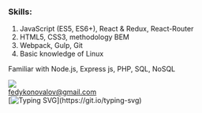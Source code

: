 ### Skills:

1. JavaScript (ES5, ES6+), React & Redux, React-Router
2. HTML5, CSS3, methodology BEM
3. Webpack, Gulp, Git
4. Basic knowledge of Linux

Familiar with Node.js, Express js, PHP, SQL, NoSQL

<a href="https://www.linkedin.com/in/fedor-konovalov/" target="_blank"><img src="https://img.shields.io/badge/-LinkedIn-%230077B5?style=for-the-badge&logo=linkedin&logoColor=white" target="_blank"></a>
<br>
<a href = "mailto:fedykonovalov@gmail.com">fedykonovalov@gmail.com</a>
<br>
[![Typing SVG](https://readme-typing-svg.herokuapp.com?color=%23FFB989&vCenter=true&lines=I+like+React.;I+like+React+with+TypeScript.)](https://git.io/typing-svg)

<!--
**Fedy1661/Fedy1661** is a ✨ _special_ ✨ repository because its `README.md` (this file) appears on your GitHub profile.

Here are some ideas to get you started:

- 🔭 I’m currently working on ...
- 🌱 I’m currently learning ...
- 👯 I’m looking to collaborate on ...
- 🤔 I’m looking for help with ...
- 💬 Ask me about ...
- 📫 How to reach me: ...
- 😄 Pronouns: ...
- ⚡ Fun fact: ...
-->
<!--   <a href="https://www.youtube.com/channel/UC_-uuuZbY0AAt9CViNzvc-Q" target="_blank"><img src="https://img.shields.io/badge/YouTube-FF0000?style=for-the-badge&logo=youtube&logoColor=white" target="_blank"></a> -->
